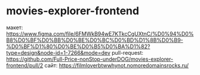 # movies-explorer-frontend
макет: https://www.figma.com/file/6FMWkB94wE7KTkcCgUXtnC/%D0%94%D0%B8%D0%BF%D0%BB%D0%BE%D0%BC%D0%BD%D1%8B%D0%B9-%D0%BF%D1%80%D0%BE%D0%B5%D0%BA%D1%82?type=design&node-id=1-7266&mode=dev
pull-request: https://github.com/Full-Price-nonStop-underDOG/movies-explorer-frontend/pull/2
сайт: https://filmloverbtwwhynot.nomoredomainsrocks.ru/
